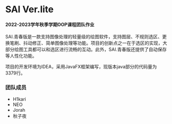 # SAI Ver.lite

#### 2022-2023学年秋季学期OOP课程团队作业

​		SAI.青春版是一款支持图像处理的轻量级的绘图软件，支持图层、不规则选区、更换笔刷、抖动修正、简单图像处理等功能。项目的创新点之一在于选区的实现，大部分绘图工具都可以和选区进行流畅的互动。此外，SAI.青春版还提供了自动保存等人性化功能。

​		项目的开发环境为IDEA，采用JavaFX框架编写，现版本java部分的代码量为3379行。



### 团队成员
- H1kari
- NEO
- Jorah
- 秋子夜
